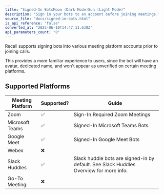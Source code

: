 ```yaml
---
title: "Signed-In BotsMoon (Dark Mode)Sun (Light Mode)"
description: "Sign in your bots to an account before joining meetings."
source_file: "docs/signed-in-bots.html"
is_api_reference: "false"
converted_at: "2025-06-10T14:47:11.630Z"
api_parameters_count: "0"
---
```

Recall supports signing bots into various meeting platform accounts prior to joining calls.

This provides a more familiar experience to users, since the bot will have an avatar, dedicated name, and won't appear as unverified on certain meeting platforms.

## Supported Platforms

[](#supported-platforms)



| Meeting Platform | Supported? | Guide |
| --- | --- | --- |
| Zoom | ✅ | Sign-In Required Zoom Meetings |
| Microsoft Teams | ✅ | Signed-In Microsoft Teams Bots |
| Google Meet | ✅ | Signed-In Google Meet Bots |
| Webex | ❌ |  |
| Slack Huddles | ✅ | Slack huddle bots are signed-in by default. See Slack Huddles Overview for more info. |
| Go-To Meeting | ❌ |  |
